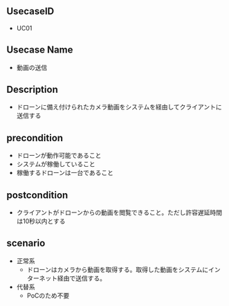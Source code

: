 ## UsecaseID
* UC01
## Usecase Name
* 動画の送信
## Description
* ドローンに備え付けられたカメラ動画をシステムを経由してクライアントに送信する
## precondition
* ドローンが動作可能であること
* システムが稼働していること
* 稼働するドローンは一台であること

## postcondition
* クライアントがドローンからの動画を閲覧できること。ただし許容遅延時間は10秒以内とする

## scenario
- 正常系
    * ドローンはカメラから動画を取得する。取得した動画をシステムにインターネット経由で送信する。
- 代替系
    * PoCのため不要